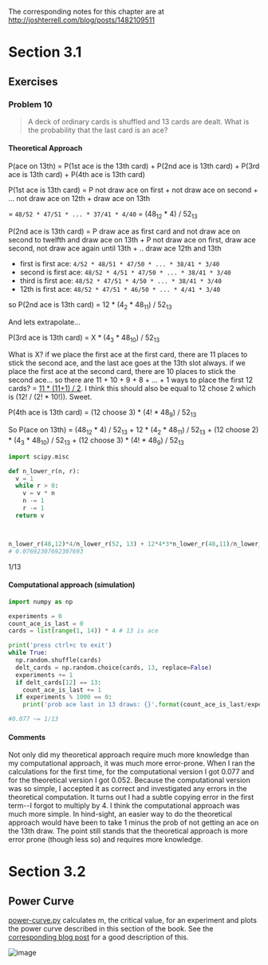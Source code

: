 The corresponding notes for this chapter are at http://joshterrell.com/blog/posts/1482109511

# Section 3.1

## Exercises

### Problem 10
> A deck of ordinary cards is shuffled and 13 cards are dealt. What is the probability that the last card is an ace?

#### Theoretical Approach

P(ace on 13th) = P(1st ace is the 13th card) + P(2nd ace is 13th card) + P(3rd ace is 13th card) + P(4th ace is 13th card)

P(1st ace is 13th card) = P not draw ace on first + not draw ace on second + ... not draw ace on 12th + draw ace on 13th

= `48/52 * 47/51 * ... * 37/41 * 4/40` = (48<sub>12</sub>  \* 4) / 52<sub>13</sub>

P(2nd ace is 13th card) = P draw ace as first card and not draw ace on second to twelfth and draw ace on 13th + P not draw ace on first, draw ace second, not draw ace again until 13th + .. draw ace 12th and 13th

- first is first ace: `4/52 * 48/51 * 47/50 * ... * 38/41 * 3/40`
- second is first ace: `48/52 * 4/51 * 47/50 * ... * 38/41 * 3/40`
- third is first ace: `48/52 * 47/51 * 4/50 * ... * 38/41 * 3/40`
- 12th is first ace: `48/52 * 47/51 * 46/50 * ... * 4/41 * 3/40`

so P(2nd ace is 13th card) = 12 \* (4<sub>2</sub> \* 48<sub>11</sub>) / 52<sub>13</sub>

And lets extrapolate...

P(3rd ace is 13th card) = X \* (4<sub>3</sub> \* 48<sub>10</sub>) / 52<sub>13</sub>

What is X?  if we place the first ace at the first card, there are 11 places to stick the second ace, and the last ace goes at the 13th slot always. if we place the first ace at the second card, there are 10 places to stick the second ace... so there are 11 + 10 + 9 + 8 + ... + 1 ways to place the first 12 cards? = [11 \* (11+1) / 2](https://en.wikipedia.org/wiki/1_%2B_2_%2B_3_%2B_4_%2B_%E2%8B%AF). I think this should also be equal to 12 chose 2 which is (12! / (2! * 10!)). Sweet.

P(4th ace is 13th card) = (12 choose 3) \* (4! \* 48<sub>9</sub>) / 52<sub>13</sub>

So P(ace on 13th) = (48<sub>12</sub>  \* 4) / 52<sub>13</sub> + 12 \* (4<sub>2</sub> \* 48<sub>11</sub>) / 52<sub>13</sub> + (12 choose 2) \* (4<sub>3</sub> \* 48<sub>10</sub>) / 52<sub>13</sub> + (12 choose 3) \* (4! \* 48<sub>9</sub>) / 52<sub>13</sub>

```py
import scipy.misc

def n_lower_r(n, r):
  v = 1
  while r > 0:
    v = v * n
    n -= 1
    r -= 1
  return v



n_lower_r(48,12)*4/n_lower_r(52, 13) + 12*4*3*n_lower_r(48,11)/n_lower_r(52,13) + scipy.misc.comb(12, 2)*n_lower_r(4,3)*n_lower_r(48,10)/n_lower_r(52,13) + scipy.misc.comb(12,3)*scipy.misc.factorial(4)*n_lower_r(48,9)/n_lower_r(52,13)
# 0.07692307692307693
```

1/13

#### Computational approach (simulation)

```py
import numpy as np

experiments = 0
count_ace_is_last = 0
cards = list(range(1, 14)) * 4 # 13 is ace

print('press ctrl+c to exit')
while True:
  np.random.shuffle(cards)
  delt_cards = np.random.choice(cards, 13, replace=False)
  experiments += 1
  if delt_cards[12] == 13:
    count_ace_is_last += 1
  if experiments % 1000 == 0:
    print('prob ace last in 13 draws: {}'.format(count_ace_is_last/experiments))

#0.077 ~= 1/13
```

#### Comments
Not only did my theoretical approach require much more knowledge than my computational approach, it was much more error-prone. When I ran the calculations for the first time, for the computational version I got 0.077 and for the theoretical version I got 0.052. Because the computational version was so simple, I accepted it as correct and investigated any errors in the theoretical computation. It turns out I had a subtle copying error in the first term--I forgot to multiply by 4. I think the computational approach was much more simple. In hind-sight, an easier way to do the theoretical approach would have been to take 1 minus the prob of not getting an ace on the 13th draw. The point still stands that the theoretical approach is more error prone (though less so) and requires more knowledge.

# Section 3.2 

## Power Curve

[power-curve.py](power-curve.py) calculates m, the critical value, for an experiment and plots the power curve described in this section of the book. See the [corresponding blog post](http://joshterrell.com/blog/posts/1482109511) for a good description of this.

![image](https://cloud.githubusercontent.com/assets/4649127/21297898/fbaae386-c53c-11e6-80ae-286f667d205a.png)
